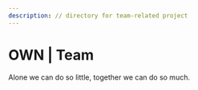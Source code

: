 ```yaml
---
description: // directory for team-related project
---
```


# OWN | Team

Alone we can do so little, together we can do so much.
